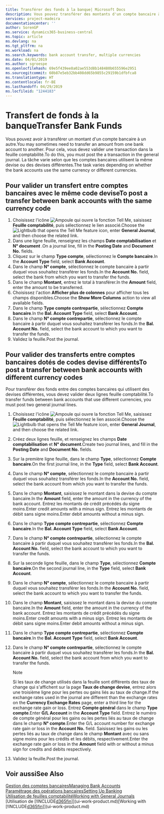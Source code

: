 ```yaml
---
title: Transférer des fonds à la banque| Microsoft Docs
description: Vous pouvez transférer des montants d'un compte bancaire à un autre, y compris dans différentes devises, en validant la transaction dans la feuille comptabilité.
services: project-madeira
documentationcenter: ''
author: SorenGP
ms.service: dynamics365-business-central
ms.topic: article
ms.devlang: na
ms.tgt_pltfrm: na
ms.workload: na
ms.search.keywords: bank account transfer, multiple currencies
ms.date: 04/01/2019
ms.author: sgroespe
ms.openlocfilehash: 69e5f439ee8a02ae553d8b148480b655596e2951
ms.sourcegitcommit: 60b87e5eb32bb408dd65b9855c29159b1dfbfca8
ms.translationtype: HT
ms.contentlocale: fr-BE
ms.lasthandoff: 04/29/2019
ms.locfileid: "1244183"
---
```

# <a name="transfer-bank-funds"></a><span data-ttu-id="bd7b6-103">Transfert de fonds à la banque</span><span class="sxs-lookup"><span data-stu-id="bd7b6-103">Transfer Bank Funds</span></span>
<span data-ttu-id="bd7b6-104">Vous pouvez avoir à transférer un montant d'un compte bancaire à un autre.</span><span class="sxs-lookup"><span data-stu-id="bd7b6-104">You may sometimes need to transfer an amount from one bank account to another.</span></span> <span data-ttu-id="bd7b6-105">Pour cela, vous devez valider une transaction dans la feuille comptabilité.</span><span class="sxs-lookup"><span data-stu-id="bd7b6-105">To do this, you must post the a transaction in the general journal.</span></span> <span data-ttu-id="bd7b6-106">La tâche varie selon que les comptes bancaires utilisent la même devise ou des devises différentes.</span><span class="sxs-lookup"><span data-stu-id="bd7b6-106">The task varies depending on whether the bank accounts use the same currency or different currencies.</span></span>

## <a name="to-post-a-transfer-between-bank-accounts-with-the-same-currency-code"></a><span data-ttu-id="bd7b6-107">Pour valider un transfert entre comptes bancaires avec le même code devise</span><span class="sxs-lookup"><span data-stu-id="bd7b6-107">To post a transfer between bank accounts with the same currency code</span></span>
1. <span data-ttu-id="bd7b6-108">Choisissez l'icône ![Ampoule qui ouvre la fonction Tell Me](media/ui-search/search_small.png "Dites-moi ce que vous voulez faire"), saisissez **Feuille comptabilité**, puis sélectionnez le lien associé.</span><span class="sxs-lookup"><span data-stu-id="bd7b6-108">Choose the ![Lightbulb that opens the Tell Me feature](media/ui-search/search_small.png "Tell me what you want to do") icon, enter **General Journal**, and then choose the related link.</span></span>
2. <span data-ttu-id="bd7b6-109">Dans une ligne feuille, renseignez les champs **Date comptabilisation** et **N° document** .</span><span class="sxs-lookup"><span data-stu-id="bd7b6-109">On a journal line, fill in the **Posting Date** and **Document No.** fields.</span></span>
3. <span data-ttu-id="bd7b6-110">Cliquez sur le champ **Type compte**, sélectionnez le **Compte bancaire**.</span><span class="sxs-lookup"><span data-stu-id="bd7b6-110">In the **Account Type** field, select **Bank Account**.</span></span>
4. <span data-ttu-id="bd7b6-111">Dans le champ **N° compte**, sélectionnez le compte bancaire à partir duquel vous souhaitez transférer les fonds.</span><span class="sxs-lookup"><span data-stu-id="bd7b6-111">In the **Account No.** field, select the bank from which you want to transfer the funds.</span></span>
5. <span data-ttu-id="bd7b6-112">Dans le champ **Montant**, entrez le total à transférer.</span><span class="sxs-lookup"><span data-stu-id="bd7b6-112">In the **Amount** field, enter the amount to be transferred.</span></span>
6. <span data-ttu-id="bd7b6-113">Choisissez l'action **Afficher plus de colonnes** pour afficher tous les champs disponibles.</span><span class="sxs-lookup"><span data-stu-id="bd7b6-113">Choose the **Show More Columns** action to view all available fields.</span></span>
7. <span data-ttu-id="bd7b6-114">Dans le champ **Type compte contrepartie**, sélectionnez **Compte bancaire**.</span><span class="sxs-lookup"><span data-stu-id="bd7b6-114">In the **Bal. Account Type** field, select **Bank Account**.</span></span>
8. <span data-ttu-id="bd7b6-115">Dans le champ **N° compte contrepartie**, sélectionnez le compte bancaire à partir duquel vous souhaitez transférer les fonds.</span><span class="sxs-lookup"><span data-stu-id="bd7b6-115">In the **Bal. Account No.** field, select the bank account to which you want to transfer the funds.</span></span>
9. <span data-ttu-id="bd7b6-116">Validez la feuille.</span><span class="sxs-lookup"><span data-stu-id="bd7b6-116">Post the journal.</span></span>

## <a name="to-post-a-transfer-between-bank-accounts-with-different-currency-codes"></a><span data-ttu-id="bd7b6-117">Pour valider des transferts entre comptes bancaires dotés de codes devise différents</span><span class="sxs-lookup"><span data-stu-id="bd7b6-117">To post a transfer between bank accounts with different currency codes</span></span>
<span data-ttu-id="bd7b6-118">Pour transférer des fonds entre des comptes bancaires qui utilisent des devises différentes, vous devez valider deux lignes feuille comptabilité.</span><span class="sxs-lookup"><span data-stu-id="bd7b6-118">To transfer funds between bank accounts that use different currencies, you must post two general journal lines.</span></span>

1. <span data-ttu-id="bd7b6-119">Choisissez l'icône ![Ampoule qui ouvre la fonction Tell Me](media/ui-search/search_small.png "Dites-moi ce que vous voulez faire"), saisissez **Feuille comptabilité**, puis sélectionnez le lien associé.</span><span class="sxs-lookup"><span data-stu-id="bd7b6-119">Choose the ![Lightbulb that opens the Tell Me feature](media/ui-search/search_small.png "Tell me what you want to do") icon, enter **General Journal**, and then choose the related link.</span></span>
2. <span data-ttu-id="bd7b6-120">Créez deux lignes feuille, et renseignez les champs **Date comptabilisation** et **N° document**.</span><span class="sxs-lookup"><span data-stu-id="bd7b6-120">Create two journal lines, and fill in the **Posting Date** and **Document No.** fields.</span></span>
3. <span data-ttu-id="bd7b6-121">Sur la première ligne feuille, dans le champ **Type**, sélectionnez **Compte bancaire**.</span><span class="sxs-lookup"><span data-stu-id="bd7b6-121">On the first journal line, in the **Type** field, select **Bank Account**.</span></span>
4. <span data-ttu-id="bd7b6-122">Dans le champ **N° compte**, sélectionnez le compte bancaire à partir duquel vous souhaitez transférer les fonds.</span><span class="sxs-lookup"><span data-stu-id="bd7b6-122">In the **Account No.** field, select the bank account from which you want to transfer the funds.</span></span>
5. <span data-ttu-id="bd7b6-123">Dans le champ **Montant**, saisissez le montant dans la devise du compte bancaire.</span><span class="sxs-lookup"><span data-stu-id="bd7b6-123">In the **Amount** field, enter the amount in the currency of the bank account.</span></span> <span data-ttu-id="bd7b6-124">Entrez les montants de crédit précédés du signe moins.</span><span class="sxs-lookup"><span data-stu-id="bd7b6-124">Enter credit amounts with a minus sign.</span></span> <span data-ttu-id="bd7b6-125">Entrez les montants de débit sans signe moins.</span><span class="sxs-lookup"><span data-stu-id="bd7b6-125">Enter debit amounts without a minus sign.</span></span>
6. <span data-ttu-id="bd7b6-126">Dans le champ **Type compte contrepartie**, sélectionnez **Compte bancaire**.</span><span class="sxs-lookup"><span data-stu-id="bd7b6-126">In the **Bal. Account Type** field, select **Bank Account**.</span></span>
7. <span data-ttu-id="bd7b6-127">Dans le champ **N° compte contrepartie**, sélectionnez le compte bancaire à partir duquel vous souhaitez transférer les fonds.</span><span class="sxs-lookup"><span data-stu-id="bd7b6-127">In the **Bal. Account No.** field, select the bank account to which you want to transfer the funds.</span></span>
8. <span data-ttu-id="bd7b6-128">Sur la seconde ligne feuille, dans le champ **Type**, sélectionnez **Compte bancaire**.</span><span class="sxs-lookup"><span data-stu-id="bd7b6-128">On the second journal line, in the **Type** field, select **Bank Account**.</span></span>
9. <span data-ttu-id="bd7b6-129">Dans le champ **N° compte**, sélectionnez le compte bancaire à partir duquel vous souhaitez transférer les fonds.</span><span class="sxs-lookup"><span data-stu-id="bd7b6-129">In the **Account No.** field, select the bank account to which you want to transfer the funds.</span></span>
10. <span data-ttu-id="bd7b6-130">Dans le champ **Montant**, saisissez le montant dans la devise du compte bancaire.</span><span class="sxs-lookup"><span data-stu-id="bd7b6-130">In the **Amount** field, enter the amount in the currency of the bank account.</span></span> <span data-ttu-id="bd7b6-131">Entrez les montants de crédit précédés du signe moins.</span><span class="sxs-lookup"><span data-stu-id="bd7b6-131">Enter credit amounts with a minus sign.</span></span> <span data-ttu-id="bd7b6-132">Entrez les montants de débit sans signe moins.</span><span class="sxs-lookup"><span data-stu-id="bd7b6-132">Enter debit amounts without a minus sign.</span></span>
11. <span data-ttu-id="bd7b6-133">Dans le champ **Type compte contrepartie**, sélectionnez **Compte bancaire**.</span><span class="sxs-lookup"><span data-stu-id="bd7b6-133">In the **Bal. Account Type** field, select **Bank Account**.</span></span>  
12. <span data-ttu-id="bd7b6-134">Dans le champ **N° compte contrepartie**, sélectionnez le compte bancaire à partir duquel vous souhaitez transférer les fonds.</span><span class="sxs-lookup"><span data-stu-id="bd7b6-134">In the **Bal. Account No.** field, select the bank account from which you want to transfer the funds.</span></span>

    > [!NOTE]  
    > <span data-ttu-id="bd7b6-135">Si les taux de change utilisés dans la feuille sont différents des taux de change qui s'affichent sur la page **Taux de change devise**, entrez alors une troisième ligne pour les pertes ou gains liés au taux de change.</span><span class="sxs-lookup"><span data-stu-id="bd7b6-135">If the exchange rates used in the journal are different than the exchange rates on the **Currency Exchange Rates** page, enter a third line for the exchange rate gain or loss.</span></span> <span data-ttu-id="bd7b6-136">Entrez **Compte général** dans le champ **Type compte**.</span><span class="sxs-lookup"><span data-stu-id="bd7b6-136">Enter **G/L Account** in the **Account Type** field.</span></span> <span data-ttu-id="bd7b6-137">Entrez le numéro de compte général pour les gains ou les pertes liés au taux de change dans le champ **N° compte**.</span><span class="sxs-lookup"><span data-stu-id="bd7b6-137">Enter the G/L account number for exchange rate gain or loss in the **Account No.** field.</span></span> <span data-ttu-id="bd7b6-138">Saisissez les gains ou les pertes liés au taux de change dans le champ **Montant** avec ou sans signe moins pour les crédits et les débits, respectivement.</span><span class="sxs-lookup"><span data-stu-id="bd7b6-138">Enter the exchange rate gain or loss in the **Amount** field with or without a minus sign for credits and debits respectively.</span></span>
13. <span data-ttu-id="bd7b6-139">Validez la feuille.</span><span class="sxs-lookup"><span data-stu-id="bd7b6-139">Post the journal.</span></span>

## <a name="see-also"></a><span data-ttu-id="bd7b6-140">Voir aussi</span><span class="sxs-lookup"><span data-stu-id="bd7b6-140">See Also</span></span>
[<span data-ttu-id="bd7b6-141">Gestion des comptes bancaires</span><span class="sxs-lookup"><span data-stu-id="bd7b6-141">Managing Bank Accounts</span></span>](bank-manage-bank-accounts.md)  
[<span data-ttu-id="bd7b6-142">Paramétrage des opérations bancaires</span><span class="sxs-lookup"><span data-stu-id="bd7b6-142">Setting Up Banking</span></span>](bank-setup-banking.md)  
[<span data-ttu-id="bd7b6-143">Utilisation de feuilles comptabilité</span><span class="sxs-lookup"><span data-stu-id="bd7b6-143">Working with General Journals</span></span>](ui-work-general-journals.md)  
<span data-ttu-id="bd7b6-144">[Utilisation de [!INCLUDE[d365fin](includes/d365fin_md.md)]](ui-work-product.md)</span><span class="sxs-lookup"><span data-stu-id="bd7b6-144">[Working with [!INCLUDE[d365fin](includes/d365fin_md.md)]](ui-work-product.md)</span></span>
